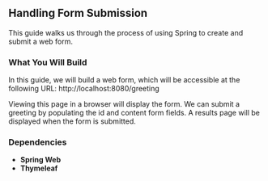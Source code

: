 ## Handling Form Submission

This guide walks us through the process of using Spring 
to create and submit a web form.

### What You Will Build

In this guide, we will build a web form, which will be 
accessible at the following URL: http://localhost:8080/greeting

Viewing this page in a browser will display the form. 
We can submit a greeting by populating the id and 
content form fields. A results page will be displayed 
when the form is submitted.

### Dependencies

* **Spring Web**
* **Thymeleaf**
